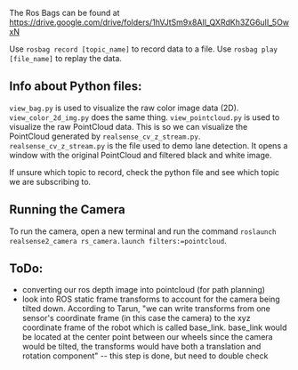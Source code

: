 The Ros Bags can be found at https://drive.google.com/drive/folders/1hVJtSm9x8AIl_QXRdKh3ZG6uII_5OwxN

Use `rosbag record [topic_name]` to record data to a file.
Use `rosbag play [file_name]` to replay the data.

## Info about Python files:

`view_bag.py` is used to visualize the raw color image data (2D). 
`view_color_2d_img.py` does the same thing.
`view_pointcloud.py` is used to visualize the raw PointCloud data. This is so we can visualize the PointCloud generated by `realsense_cv_z_stream.py`.
`realsense_cv_z_stream.py` is the file used to demo lane detection. It opens a window with the original PointCloud and filtered black and white image.

If unsure which topic to record, check the python file and see which topic we are subscribing to.

## Running the Camera
To run the camera, open a new terminal and run the command `roslaunch realsense2_camera rs_camera.launch filters:=pointcloud`.

## ToDo:

- converting our ros depth image into pointcloud (for path planning)
- look into ROS static frame transforms to account for the camera being tilted down. According to Tarun, "we can write transforms from one sensor's coordinate frame (in this case the camera) to the xyz coordinate frame of the robot which is called base_link. base_link would be located at the center point between our wheels since the camera would be tilted, the transforms would have both a translation and rotation component" -- this step is done, but need to double check